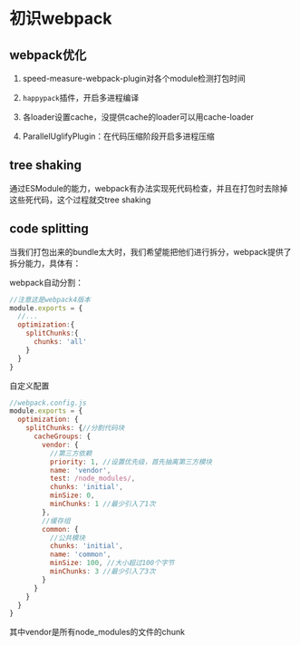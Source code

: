 # 初识webpack

## webpack优化

1. speed-measure-webpack-plugin对各个module检测打包时间

2. `happypack`插件，开启多进程编译

3. 各loader设置cache，没提供cache的loader可以用cache-loader

4. ParallelUglifyPlugin：在代码压缩阶段开启多进程压缩

## tree shaking

通过ESModule的能力，webpack有办法实现死代码检查，并且在打包时去除掉这些死代码，这个过程就交tree shaking

## code splitting

当我们打包出来的bundle太大时，我们希望能把他们进行拆分，webpack提供了拆分能力，具体有：

webpack自动分割：

```js
//注意这是webpack4版本
module.exports = {
  //...
  optimization:{
    splitChunks:{
      chunks: 'all'
    }
  }
}
```

自定义配置

```js
//webpack.config.js
module.exports = {
  optimization: {
    splitChunks: {//分割代码块
      cacheGroups: {
        vendor: {
          //第三方依赖
          priority: 1, //设置优先级，首先抽离第三方模块
          name: 'vendor',
          test: /node_modules/,
          chunks: 'initial',
          minSize: 0,
          minChunks: 1 //最少引入了1次
        },
        //缓存组
        common: {
          //公共模块
          chunks: 'initial',
          name: 'common',
          minSize: 100, //大小超过100个字节
          minChunks: 3 //最少引入了3次
        }
      }
    }
  }
}
```

其中vendor是所有node_modules的文件的chunk